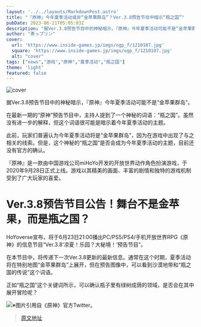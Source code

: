 ```yaml
---
layout: '../../layouts/MarkdownPost.astro'
title: "『原神』今年夏季活动或非“金苹果群岛”？Ver.3.8预告节目中暗示“瓶之国”"
pubDate: 2023-06-21T05:05:03Z
description: "据Ver.3.8预告节目中的神秘暗示，『原神』今年夏季活动可能不是“金苹果群岛”。"
author: "茶っプリン"
cover:
  url: 'https://www.inside-games.jp/imgs/ogp_f/1210107.jpg'
  square: 'https://www.inside-games.jp/imgs/ogp_f/1210107.jpg'
  alt: "cover"
tags: ["news","游戏","原神","夏季活动","瓶之国"]
theme: 'light'
featured: false
---
```


![cover](https://www.inside-games.jp/imgs/ogp_f/1210107.jpg)

据Ver.3.8预告节目中的神秘暗示，『原神』今年夏季活动可能不是“金苹果群岛”。

在最新一期的“原神”预告节目中，主持人提到了一个神秘的词语：“瓶之国”。虽然没有进一步的解释，但这个词语很可能是暗示着今年夏季活动的主题。

此前，玩家们普遍认为今年夏季活动将是“金苹果群岛”，因为在游戏中出现了与之相关的线索。但是，这个神秘的“瓶之国”是否会成为今年夏季活动的主题，目前还没有官方的确认。

『原神』是一款由中国游戏公司miHoYo开发的开放世界动作角色扮演游戏，于2020年9月28日正式上线。游戏以其精美的画面、丰富的剧情和独特的游戏机制受到了广大玩家的喜爱。

# Ver.3.8预告节目公告！舞台不是金苹果，而是瓶之国？

HoYoverse宣布，将于6月23日21:00播出PC/PS5/PS4/手机开放世界RPG《原神》的信息节目“Ver.3.8‘凉夏！乐园？大秘境！’预告节目”。

在本节目中，将传递下一次Ver.3.8更新的最新信息。通常在这个时期，夏季活动将在特别地图“金苹果群岛”上展开，但在预告图像中，可以看到沙漠地带和“瓶之国的传说”这个词语。

正如“瓶之国”这个关键词所示，可以确认瓶子里有绿树成荫的领域，是否会在其中展开冒险呢？

![※图片引用自《原神》官方Twitter。](https://www.inside-games.jp/imgs/zoom/1210103.jpg)

<blockquote class="twitter-tweet" data-conversation=""><a href="https://twitter.com/Genshin_7/status/1671371261962862593"></a></blockquote><script async="" charset="utf-8" src="https://platform.twitter.com/widgets.js"></script>

>[原文地址](https://www.inside-games.jp/article/2023/06/21/146690.html)  